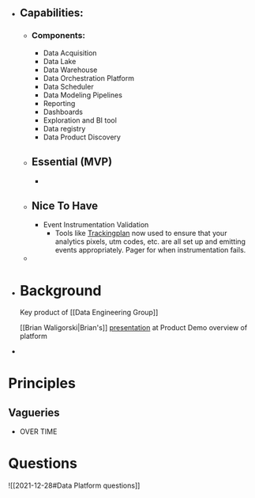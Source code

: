 - ## Capabilities:
	- ### Components:
		- Data Acquisition
		- Data Lake
		- Data Warehouse
		- Data Orchestration Platform
		- Data Scheduler
		- Data Modeling Pipelines
		- Reporting
		- Dashboards
		- Exploration and BI tool
		- Data registry
		- Data Product Discovery
	- ## Essential (MVP)
		-
	- ## Nice To Have
		- Event Instrumentation Validation
			- Tools like [Trackingplan](https://www.trackingplan.com/) now used to ensure that your analytics pixels, utm codes, etc. are all set up and emitting events appropriately. Pager for when instrumentation fails.
	-
- # Background
  Key product of [[Data Engineering Group]] 
  
  [[Brian Waligorski|Brian's]] [presentation](https://docs.google.com/presentation/d/1PqxpdOtREGguJc-X3wjd861y2yjdzeEP9YVZCq6WzPs/edit?usp=sharing) at Product Demo overview of platform
-
# Principles
## Vagueries
- OVER TIME
# Questions
![[2021-12-28#Data Platform questions]]